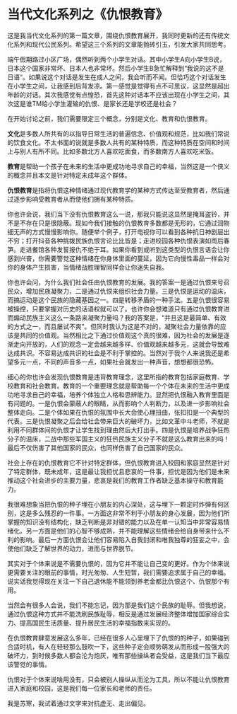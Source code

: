 # 当代文化系列之《仇恨教育》

<aside>
这是我当代文化系列的第一篇文章，围绕仇恨教育展开，我同时更新的还有传统文化系列和现代公民系列。希望这三个系列的文章能抛砖引玉，引发大家共同思考。

端午假期路过小区广场，偶然听到两个小学生对话。其中小学生A向小学生B说，日本这个国家非常坏、日本人也非常坏。然后小学生B急忙解释到“我说的这不是日语“。如果说这个对话是发生在成人之间，我会听而不闻。但恰巧这个对话发生在小学生之间，让我感到后背发凉。第一感觉是觉得有点不可思议，这显然是超出年龄的对话。其次我感觉有点惶恐，首先这种对话本不应该出现在小学生之间，其次这是谁TM给小学生灌输的仇恨、是家长还是学校还是社会？

在开始讨论之前，我们需要限定三个概念，分别是文化、教育和仇恨教育。

**文化**是多数人所共有的以指导日常生活的普遍信念、价值观和规范，比如我们常说的饮食文化。不太书面的说就是多数人共有的某种特质，而这种特质在空间和时间上与别人有所不同。比如多数北方人喜欢吃面食，而多数南方人喜欢吃米饭。

**教育**是帮助一个孩子在未来的生活中更成功地寻求自己的幸福，当然这是一个侠义的概念并且本文是针对特定未成年这个群体。

**仇恨教育**是指将仇恨这种情绪通过现代教育学的某种方式传达至受教育者，然后通过逐步影响受教育者从而使他们拥有某种特质。

你也许会说，我们当下没有仇恨教育这么一说，那我只能说这显然是掩耳盗铃，并不是不存在只是很隐蔽。现如今我们接触的仇恨教育多数都是无形的，它通过润物细无声的方式慢慢影响你。随便举个例子，打开电视你可以看到各种抗日神剧层出不穷；打开抖音各种挑拨民族仇恨言论比比皆是；走进校园各种仇恨表演如雨后春笋。走进餐馆各种发誓报仇不绝于耳。如果你看到或听到这类型的仇恨言语会让你感到兴奋，你需要警觉这种情绪在你身体里面的蔓延，因为它向慢性毒品一样会对你的身体产生损害，当情绪战胜理智同样会让你迷失自我。

你也许会问，为什么我们社会任由仇恨教育的发展。我的答案一是通过仇恨来号召民众，增加民族凝聚力，二是通过仇恨来组织社会力量。三是仇恨是运动的温床，而搞运动是这个民族的隐藏基因之一。四是转移矛盾的一种手法。五是仇恨很容易被操控，只要掌握对历史的话语权就可以了。也许你会想难道只有通过仇恨教育进而煽动民族主义这么一条路来凝聚力量吗？我的答案是，“并且这是最简单、有效的方式之一，而且屡试不爽”。但同时我认为这是不对的，凝聚社会力量依靠的应该是共同的价值观。当然相比之下通过价值观这个真的很难，因为社会的发展是逐渐走向开放的，人们的观念一定会越来越多样、价值观越来越多元，这就会导致难达成共识。不容易达成共识的社会是不利于掌控的。当然对于我个人来说我还是希望多元一点，不同的声音多一点，如果社会就发出一种声音，想想都很恐怖。

细心的你也许会发现仇恨教育是违背教育理念，这里所指的教育包括家庭教育、学校教育和社会教育。教育的一个重要理念就是帮助每一个个体在未来的生活中更成功地寻求自己的幸福，培养个体独立人格和思辨能力。显然把仇恨融入教育里面是有问题的。一是仇恨会蒙蔽人的眼睛，从而影响个人判断力，以及进一步影响社会整体走向。二是个体如果在仇恨的氛围中长大会使心理扭曲，张扣扣是一个典型的代表。三是仇恨凝聚之后会给社会带来巨大的破坏力，比如文革中斗老师，不就是利用不同群体间的仇恨才让学生找到理由然后大打出手。四是仇恨是培养战争狂热分子的温床，二战中那些军国主义的狂热民族主义分子不就是这么教育出来的吗！最后不仅伤害了其他国家的民众，也同样伤害了自己国家的民众。

社会上存在的仇恨教育它不针对特定群体，但仇恨教育进入校园和家庭显然是针对了特定群体，既未成年，这是最让我担忧且悲哀的一件事，担忧是因为他们是未来推动这个社会进步的主要力量，悲哀是我们的教育工作者缺乏基本操守和教育能力。

我很难想象当把仇恨的种子埋在小朋友的内心深处，这与埋下一颗定时炸弹有何区别，这是多么残忍的一件事。一方面这非常不利于小朋友的身心发展，因为他们所掌握的知识没有结构化，缺乏判断是非对错的能力以及在单一认知当中非常容易情绪化。另一方面是他们的心智不够成熟，并不能理解这些情绪会给自身带来什么不利的影响。最后一方面仇恨会让他们容易陷入自我封闭和唯我独尊的狂妄之中，会使他们缺乏了解世界的动力，进而与世界脱节。

其实对于个体来说是不需要仇恨的，因为它并不能让自己变的更好。作为个体来说更需要关注的眼前的事情，时光匆匆、人生短暂，我们需要追求属于自己的幸福。说实话我觉得现在关注一下自己退休能不能领到养老金都比仇恨这个、仇恨那个有用。

当然会有很多人会说，我们不能忘记，因为那是我们这个民族的耻辱。但我想说，通过仇恨这种方式并不能洗刷民族耻辱，相反是通过发展经济整体增加国家综合实力、提高国民生活质量、提升居民生活的幸福指数来实现的。

在仇恨教育肆意发展这么多年，已经在很多人心里埋下了仇恨的的种子，如果碰到合适时机，有人在轻轻那么鼓吹一下，这些种子定会顺势萌发从而形成一股强大的破坏力，到时候多数人都会沦为炮灰，唯有那些操纵者会受益，这是我们当下最应该警觉的事情。

仇恨对于个体来说啥用没有，只会被别人操纵从而沦为工具，所以不能让仇恨教育进入家庭和校园，这是我们每一位家长和老师的责任。

我是苏寒，我试着通过文字来对抗虚无、走出偏见。


